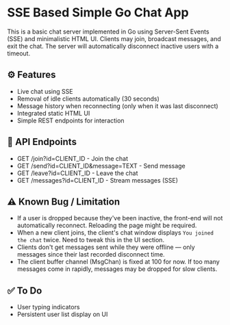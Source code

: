 # SSE Based Simple Go Chat App

This is a basic chat server implemented in Go using Server-Sent Events (SSE) and minimalistic HTML UI. Clients may join, broadcast messages, and exit the chat. The server will automatically disconnect inactive users with a timeout.

## ⚙️ Features

- Live chat using SSE
- Removal of idle clients automatically (30 seconds)
- Message history when reconnecting (only when it was last disconnect)
- Integrated static HTML UI
- Simple REST endpoints for interaction

## 🔗 API Endpoints

- GET /join?id=CLIENT_ID - Join the chat
- GET /send?id=CLIENT_ID&message=TEXT - Send message
- GET /leave?id=CLIENT_ID - Leave the chat
- GET /messages?id=CLIENT_ID - Stream messages (SSE)

## ⚠️ Known Bug / Limitation

- If a user is dropped because they've been inactive, the front-end will not automatically reconnect. Reloading the page might be required.
- When a new client joins, the client's chat window displays `You joined the chat` twice. Need to tweak this in the UI section.
- Clients don't get messages sent while they were offline — only messages since their last recorded disconnect time.
- The client buffer channel (MsgChan) is fixed at 100 for now. If too many messages come in rapidly, messages may be dropped for slow clients.

## ✅ To Do

- User typing indicators
- Persistent user list display on UI
